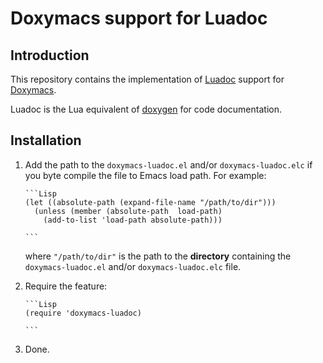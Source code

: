 # Doxymacs support for Luadoc

## Introduction

This repository contains the implementation of
[Luadoc](http://keplerproject.github.io/luadoc/) support for
[Doxymacs](http://doxymacs.sourceforge.net/).

Luadoc is the Lua equivalent of [doxygen](http://doxygen.org) for code
documentation.

## Installation

 1. Add the path to the `doxymacs-luadoc.el` and/or `doxymacs-luadoc.elc`
    if you byte compile the file to Emacs load path. For example:
    
        ```Lisp
        (let ((absolute-path (expand-file-name "/path/to/dir")))
          (unless (member (absolute-path  load-path)
            (add-to-list 'load-path absolute-path)))
        
        ```
        
     where `"/path/to/dir"` is the path to the **directory**
     containing the `doxymacs-luadoc.el` and/or `doxymacs-luadoc.elc`
     file.
     
 2. Require the feature:
 
           
        ```Lisp
        (require 'doxymacs-luadoc)
        
        ```
        
 3. Done.        

